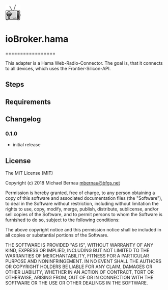 ![Logo](admin/hama.png)
# ioBroker.hama
=================

This adapter is a Hama Web-Radio-Connector. The goal is, that it connects to all devices, which uses the Frontier-Silicon-API. 

## Steps 

## Requirements

## Changelog

### 0.1.0
* initial release

## License
The MIT License (MIT)

Copyright (c) 2018 Michael Bernau <mbernau@bfgs.net>

Permission is hereby granted, free of charge, to any person obtaining a copy
of this software and associated documentation files (the "Software"), to deal
in the Software without restriction, including without limitation the rights
to use, copy, modify, merge, publish, distribute, sublicense, and/or sell
copies of the Software, and to permit persons to whom the Software is
furnished to do so, subject to the following conditions:

The above copyright notice and this permission notice shall be included in
all copies or substantial portions of the Software.

THE SOFTWARE IS PROVIDED "AS IS", WITHOUT WARRANTY OF ANY KIND, EXPRESS OR
IMPLIED, INCLUDING BUT NOT LIMITED TO THE WARRANTIES OF MERCHANTABILITY,
FITNESS FOR A PARTICULAR PURPOSE AND NONINFRINGEMENT. IN NO EVENT SHALL THE
AUTHORS OR COPYRIGHT HOLDERS BE LIABLE FOR ANY CLAIM, DAMAGES OR OTHER
LIABILITY, WHETHER IN AN ACTION OF CONTRACT, TORT OR OTHERWISE, ARISING FROM,
OUT OF OR IN CONNECTION WITH THE SOFTWARE OR THE USE OR OTHER DEALINGS IN
THE SOFTWARE.
